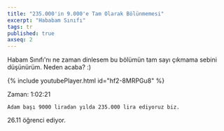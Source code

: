 ```yaml
---
title: "235.000'in 9.000'e Tam Olarak Bölünmemesi"
excerpt: "Hababam Sınıfı"
tags: tr
published: true
axseq: 2
---
```


Habam Sınıfı'nı ne zaman dinlesem bu bölümün tam sayı çıkmama sebini düşünürüm.
Neden acaba? :)

{% include youtubePlayer.html id="hf2-8MRPGu8" %}

Zaman: 1:02:21

```text
Adam başı 9000 liradan yılda 235.000 lira ediyoruz biz.
```

26.11 öğrenci ediyor.
